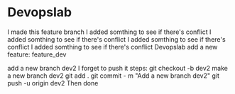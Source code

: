 
# Devopslab
I made this feature branch
I added somthing to see if there's conflict
I added somthing to see if there's conflict
I added somthing to see if there's conflict
I added somthing to see if there's conflict
 Devopslab
 add a new feature: feature_dev



add a new branch dev2
I forget to push it
steps:
git checkout -b dev2     make a new branch dev2
git add .
git commit - m "Add a new branch dev2"
git push -u origin dev2
Then done

